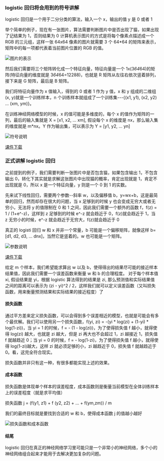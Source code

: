 ### logistic 回归将会用到的符号讲解

logistic 回归是一个用于二分分类的算法，输入一个 x，输出的值 y 是 0 或者 1

举个简单的例子，现在有一张图片，算法需要判断图片中是否出现了猫，如果出现了记结果为 1，否则结果为 0
计算机表示图片的方式是将每个像素点描述成一个 RGB 的三元组，这样一张 64x64 像素的图片就需要 3 个 64\*64 的矩阵来表示，矩阵中的每一项都代表着当前图片位置的 RGB 的值。

![图片的表示](https://file.lantingshucheng.com/1533654168188.png)

然后我们需要将三个矩阵转化成一个特征向量，特征向量是一个 1x(3*64*64)的矩阵(特征向量的维度就是 3*64*64=12288)，也就是 R 矩阵从左往右依次竖着排列，接下来是 G 矩阵，最后是 B 矩阵。

我们将特征向量作为 x 值输入，得到的 0 或者 1 作为 y 值，x 和 y 组成的二维组(x, y)就是一个训练样本，n 个训练样本就组成了一个训练集---{(x1, y1), (x2, y2) ... (xm, ym)}。

在训练神经网络模型的时候，x 的值可能是多维度的，每个 x 的值作为矩阵的一列，最后的输入集就是 X = [x1, x2, ... xm], 假设每个 x 的维度是 nx，那么输入集的维度就是 m\*nx。Y 作为输出集，可以表示为 Y = [y1, y2, ... yn]

![符号说明](https://file.lantingshucheng.com/1533654172009.png)

[课件下载](https://file.lantingshucheng.com/1533739787344.pdf)

### 正式讲解 logistic 回归

之前提到的例子，我们需要判断一张图片中是否包含猫，如果包含输出 1，不包含输出 0，转化下其实就是求解这张图片中出现猫的概率，肯定出现就是 1，肯定不出现就是 0，所以 x 是一个特征向量，y 则是一个 0 到 1 的实数。

先来试下线性回归，需要两个参数--斜率 w，以及偏移值 b，y=wx+b，这是最简单的回归，然而却存在很大的问题，当 x 足够到的时候 y 也会变成无穷大或者无穷小，无法将 y 的值限制在 0 和 1 之间，因此我们需要一个额外的函数 f，f(z) = 1 / (1+e^-z)，这样到 z 足够到的时候 e^-z 就会趋近于 0，f(z)就会趋近于 1，当 z 无穷小的时候，e^-z 就会趋近于无穷大，f(z)就会趋近于 0

真正的 logisti 回归 w 和 x 并非一个常量，b 可能是一个偏移矩阵，就像这样 b=[d1, d2, d3, ... dnx]，当然它是竖着的。w 也可能是一个矩阵。

![参数说明](https://file.lantingshucheng.com/1533740910262.png)

[课件下载](https://file.lantingshucheng.com/1533744466749.pdf)

给定 m 个样本，我们希望能求算出 w 以及 b，使得得出的结果尽可能的接近样本结果值，因此我们需要一个误差函数来衡量 w 和 b 的合理程度。
对于每个样本值 xi, 假设结果是 yi，根据 logistic 算法得到的结果是 zi, 那么预测值和实际结果值之间的距离可以表示为 (zi - yi)^2 / 2，这样我们就可以定义误差函数（又叫损失函数，用来衡量预测结果和实际结果的接近程度）了

#### 损失函数

通过平方差来定义损失函数，可以会得到多个误差相近的模型，也就是可能会有多个最优解。我们可以使用另一个损失函数，f(yi, zi) = -(yi \* log(zi) + (1-yi) \* log(1-zi))，当 yi = 1 的时候，f = - (1 - log(zi))，为了使得损失值 f 越小，就得使得 log(zi) 越大，也就是 zi 越大，但是 zi 再大也不会超过 1，zi 越接近 1，损失值 f 就越趋近 0；当 yi = 0 的时候，f = - log(1-zi)，为了使得损失值 f 越小，就得使得 log(1-zi)越大，这样 zi 就必须足够的小，zi 越趋近于 0，损失值 f 就越趋近于 0。看，这完全符合现实。

损失函数并非只有这一种，有很多都能实现上述的效果。

#### 成本函数

损失函数是体现单个样本的误差程度，成本函数则是衡量当前模型在全体训练样本上的误差程度（就是求平均值）

损失函数 j = (f(y1, z1) + f (y2, z2) + ... + f(ym,zm)) / m

我们的最终目标就是要找到合适的 w 和 b，使得成本函数 j 的值越小越好

![损失函数和成本函数](https://file.lantingshucheng.com/1533746571391.png)

#### 结尾

logistic 回归在真正的神经网络学习里可能只是一个非常小的神经网络，多个小的神经网络组合起来才能用于去解决更加复杂的问题。
